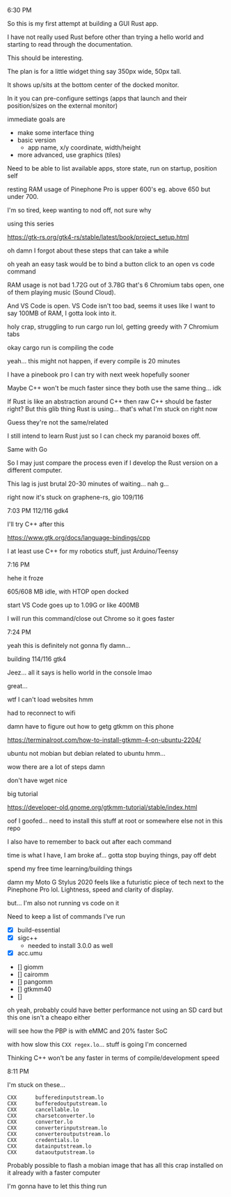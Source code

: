 6:30 PM

So this is my first attempt at building a GUI Rust app.

I have not really used Rust before other than trying a hello world and starting to read through the documentation.

This should be interesting.

The plan is for a little widget thing say 350px wide, 50px tall.

It shows up/sits at the bottom center of the docked monitor.

In it you can pre-configure settings (apps that launch and their position/sizes on the external monitor)

immediate goals are

- make some interface thing
- basic version
  - app name, x/y coordinate, width/height
- more advanced,  use graphics (tiles)

Need to be able to list available apps, store state, run on startup, position self

resting RAM usage of Pinephone Pro is upper 600's eg. above 650 but under 700.

I'm so tired, keep wanting to nod off, not sure why

using this series

https://gtk-rs.org/gtk4-rs/stable/latest/book/project_setup.html

oh damn I forgot about these steps that can take a while

oh yeah an easy task would be to bind a button click to an open vs code command

RAM usage is not bad 1.72G out of 3.78G that's 6 Chromium tabs open, one of them playing music (Sound Cloud).

And VS Code is open. VS Code isn't too bad, seems it uses like I want to say 100MB of RAM, I gotta look into it.

holy crap, struggling to run cargo run lol, getting greedy with 7 Chromium tabs

okay cargo run is compiling the code

yeah... this might not happen, if every compile is 20 minutes

I have a pinebook pro I can try with next week hopefully sooner

Maybe C++ won't be much faster since they both use the same thing... idk

If Rust is like an abstraction around C++ then raw C++ should be faster right? But this glib thing Rust is using... that's what I'm stuck on right now

Guess they're not the same/related

I still intend to learn Rust just so I can check my paranoid boxes off.

Same with Go

So I may just compare the process even if I develop the Rust version on a different computer.

This lag is just brutal 20-30 minutes of waiting... nah g...

right now it's stuck on graphene-rs, gio 109/116

7:03 PM
112/116 gdk4

I'll try C++ after this

https://www.gtk.org/docs/language-bindings/cpp

I at least use C++ for my robotics stuff, just Arduino/Teensy

7:16 PM

hehe it froze

605/608 MB idle, with HTOP open docked

start VS Code goes up to 1.09G or like 400MB

I will run this command/close out Chrome so it goes faster

7:24 PM

yeah this is definitely not gonna fly damn...

building 114/116 gtk4

Jeez... all it says is hello world in the console lmao

great...

wtf I can't load websites hmm

had to reconnect to wifi

damn have to figure out how to getg gtkmm on this phone

https://terminalroot.com/how-to-install-gtkmm-4-on-ubuntu-2204/

ubuntu not mobian but debian related to ubuntu hmm...

wow there are a lot of steps damn

don't have wget nice

big tutorial

https://developer-old.gnome.org/gtkmm-tutorial/stable/index.html

oof  I goofed... need to install this stuff at root or somewhere else not in this repo

I also have to remember to back out after each command

time is what I have, I am broke af... gotta stop buying things, pay off debt

spend my free time learning/building things

damn my Moto G Stylus 2020 feels like a futuristic piece of tech next to the Pinephone Pro lol. Lightness, speed and clarity of display.

but... I'm also not running vs code on it

Need to keep a list of commands I've run

- [x] build-essential
- [x] sigc++
  - needed to install 3.0.0 as well
- [x] acc.umu
- [] giomm
- [] cairomm
- [] pangomm
- [] gtkmm40
- [] 

oh yeah, probably could have better performance not using an SD card but this one isn't a cheapo either

will see how the PBP is with eMMC and 20% faster SoC

with how slow this `CXX regex.lo`... stuff is going I'm concerned

Thinking C++ won't be any faster in terms of compile/development speed

8:11 PM

I'm stuck on these...

```
CXX      bufferedinputstream.lo
CXX      bufferedoutputstream.lo
CXX      cancellable.lo
CXX      charsetconverter.lo
CXX      converter.lo
CXX      converterinputstream.lo
CXX      converteroutputstream.lo
CXX      credentials.lo
CXX      datainputstream.lo
CXX      dataoutputstream.lo
```

Probably possible to flash a mobian image that has all this crap installed on it already with a faster computer

I'm gonna have to let this thing run